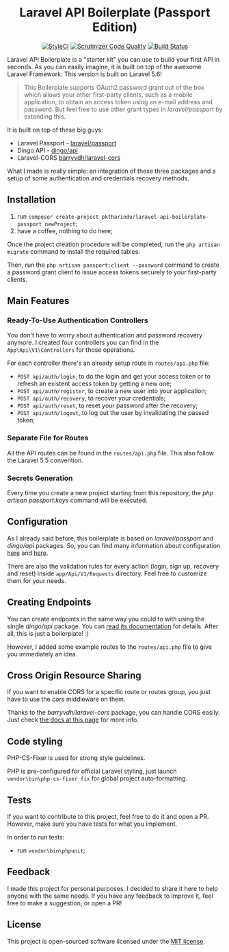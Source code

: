 <h1 align="center">
Laravel API Boilerplate (Passport Edition)
</h1>

<p align="center">
<a href="https://styleci.io/repos/130313746"><img src="https://styleci.io/repos/130313746/shield?branch=master" alt="StyleCI"></a>
<a href="https://scrutinizer-ci.com/g/pktharindu/laravel-api-boilerplate-passport/?branch=master"><img src="https://scrutinizer-ci.com/g/pktharindu/laravel-api-boilerplate-passport/badges/quality-score.png?b=master" alt="Scrutinizer Code Quality"></a>
<a href="https://scrutinizer-ci.com/g/pktharindu/laravel-api-boilerplate-passport/build-status/master"><img src="https://scrutinizer-ci.com/g/pktharindu/laravel-api-boilerplate-passport/badges/build.png?b=master" alt="Build Status"></a>
</p>

Laravel API Boilerplate is a "starter kit" you can use to build your first API in seconds. As you can easily imagine, it is built on top of the awesome Laravel Framework. This version is built on Laravel 5.6! 

> This Boilerplate supports OAuth2 password grant out of the box which allows your other first-party clients, such as a mobile application, to obtain an access token using an e-mail address and password. But feel free to use other grant types in _laravel/passport_ by extending this.

It is built on top of these big guys:

* Laravel Passport - [laravel/passport](https://github.com/laravel/passport)
* Dingo API - [dingo/api](https://github.com/dingo/api)
* Laravel-CORS [barryvdh/laravel-cors](http://github.com/barryvdh/laravel-cors)

What I made is really simple: an integration of these three packages and a setup of some authentication and credentials recovery methods.

## Installation

1. run `composer create-project pktharindu/laravel-api-boilerplate-passport newProject`;
2. have a coffee, nothing to do here;

Once the project creation procedure will be completed, run the `php artisan migrate` command to install the required tables.

Then, run the `php artisan passport:client --password` command to create a password grant client to issue access tokens securely to your first-party clients.

## Main Features

### Ready-To-Use Authentication Controllers

You don't have to worry about authentication and password recovery anymore. I created four controllers you can find in the `App\Api\V1\Controllers` for those operations.

For each controller there's an already setup route in `routes/api.php` file:

* `POST api/auth/login`, to do the login and get your access token or to refresh an existent access token by getting a new one;
* `POST api/auth/register`, to create a new user into your application;
* `POST api/auth/recovery`, to recover your credentials;
* `POST api/auth/reset`, to reset your password after the recovery;
* `POST api/auth/logout`, to log out the user by invalidating the passed token;

### Separate File for Routes

All the API routes can be found in the `routes/api.php` file. This also follow the Laravel 5.5 convention.

### Secrets Generation

Every time you create a new project starting from this repository, the _php artisan passport:keys_ command will be executed.

## Configuration

As I already said before, this boilerplate is based on _laravel/passport_ and _dingo/api_ packages. So, you can find many information about configuration <a href="https://laravel.com/docs/5.6/passport" target="_blank">here</a> and <a href="https://github.com/dingo/api/wiki/Configuration" target="_blank">here</a>.

There are also the validation rules for every action (login, sign up, recovery and reset) inside `app/Api/V1/Requests` directory. Feel free to customize them for your needs.

## Creating Endpoints

You can create endpoints in the same way you could to with using the single _dingo/api_ package. You can <a href="https://github.com/dingo/api/wiki/Creating-API-Endpoints" target="_blank">read its documentation</a> for details. After all, this is just a boilerplate! :)

However, I added some example routes to the `routes/api.php` file to give you immediately an idea.

## Cross Origin Resource Sharing

If you want to enable CORS for a specific route or routes group, you just have to use the _cors_ middleware on them.

Thanks to the _barryvdh/laravel-cors_ package, you can handle CORS easily. Just check <a href="https://github.com/barryvdh/laravel-cors" target="_blank">the docs at this page</a> for more info.

## Code styling

PHP-CS-Fixer is used for strong style guidelines.

PHP is pre-configured for official Laravel styling, just launch `vendor\bin\php-cs-fixer fix` for global project auto-formatting.

## Tests

If you want to contribute to this project, feel free to do it and open a PR. However, make sure you have tests for what you implement.

In order to run tests:

* run `vendor\bin\phpunit`;

## Feedback

I made this project for personal purposes. I decided to share it here to help anyone with the same needs. If you have any feedback to improve it, feel free to make a suggestion, or open a PR!

## License

This project is open-sourced software licensed under the [MIT license](http://opensource.org/licenses/MIT).